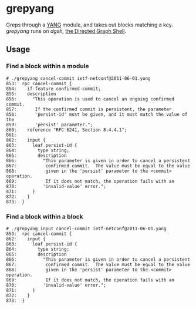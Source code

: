 # grepyang
Greps through a [YANG](https://tools.ietf.org/html/rfc7950) module, and takes out blocks matching a key. _grepyang_ runs on _dgsh,_ [the Directed Graph Shell](https://github.com/dspinellis/dgsh).

## Usage
### Find a block within a module
```
# ./grepyang cancel-commit ietf-netconf@2011-06-01.yang
853:  rpc cancel-commit {
854:    if-feature confirmed-commit;
855:    description
856:      "This operation is used to cancel an ongoing confirmed commit.
857:       If the confirmed commit is persistent, the parameter
858:       'persist-id' must be given, and it must match the value of the
859:       'persist' parameter.";
860:    reference "RFC 6241, Section 8.4.4.1";
861:
862:    input {
863:      leaf persist-id {
864:        type string;
865:        description
866:          "This parameter is given in order to cancel a persistent
867:           confirmed commit.  The value must be equal to the value
868:           given in the 'persist' parameter to the <commit> operation.
869:           If it does not match, the operation fails with an
870:          'invalid-value' error.";
871:      }
872:    }
873:  }
```

### Find a block within a block
```
# ./grepyang input cancel-commit ietf-netconf@2011-06-01.yang
853:  rpc cancel-commit {
862:    input {
863:      leaf persist-id {
864:        type string;
865:        description
866:          "This parameter is given in order to cancel a persistent
867:           confirmed commit.  The value must be equal to the value
868:           given in the 'persist' parameter to the <commit> operation.
869:           If it does not match, the operation fails with an
870:          'invalid-value' error.";
871:      }
872:    }
873:  }
```
